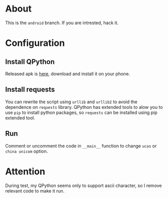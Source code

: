 # About
This is the `android` branch. If you are intrested, hack it.

# Configuration

## Install QPython
Released apk is [here](https://github.com/qpython-android/qpython/releases), download and install it on your phone.

## Install requests
You can rewrite the script using `urllib` and `urllib2` to avoid the dependence on `requests` library. QPython has extended tools to alow you to use `pip` to install python packages, so `requests` can be installed using pip extended tool.

## Run
Comment or uncomment the code in `__main__`  function to change `ucas` or `china unicom` option.

# Attention
During test, my QPython seems only to support ascii character, so I remove relevant code to make it run.
